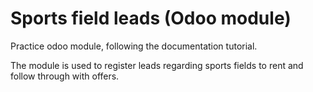 # Sports field leads (Odoo module)

Practice odoo module, following the documentation tutorial.

The module is used to register leads regarding sports fields to rent and follow through with offers.
